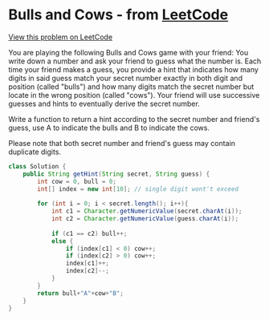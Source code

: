 # Bulls and Cows - from [LeetCode](https://leetcode.com)
[View this problem on LeetCode](https://leetcode.com/problems/bulls-and-cows/)

You are playing the following Bulls and Cows game with your friend: You write down a number and ask your friend to guess what the number is. Each time your friend makes a guess, you provide a hint that indicates how many digits in said guess match your secret number exactly in both digit and position (called "bulls") and how many digits match the secret number but locate in the wrong position (called "cows"). Your friend will use successive guesses and hints to eventually derive the secret number.

Write a function to return a hint according to the secret number and friend's guess, use A to indicate the bulls and B to indicate the cows. 

Please note that both secret number and friend's guess may contain duplicate digits.

```java
class Solution {
    public String getHint(String secret, String guess) {
        int cow = 0, bull = 0;
        int[] index = new int[10]; // single digit wont't exceed
        
        for (int i = 0; i < secret.length(); i++){
            int c1 = Character.getNumericValue(secret.charAt(i));
            int c2 = Character.getNumericValue(guess.charAt(i));
            
            if (c1 == c2) bull++;
            else {
                if (index[c1] < 0) cow++;
                if (index[c2] > 0) cow++;
                index[c1]++;
                index[c2]--;
            }
        }    
        return bull+"A"+cow+"B";
    }
}
```
